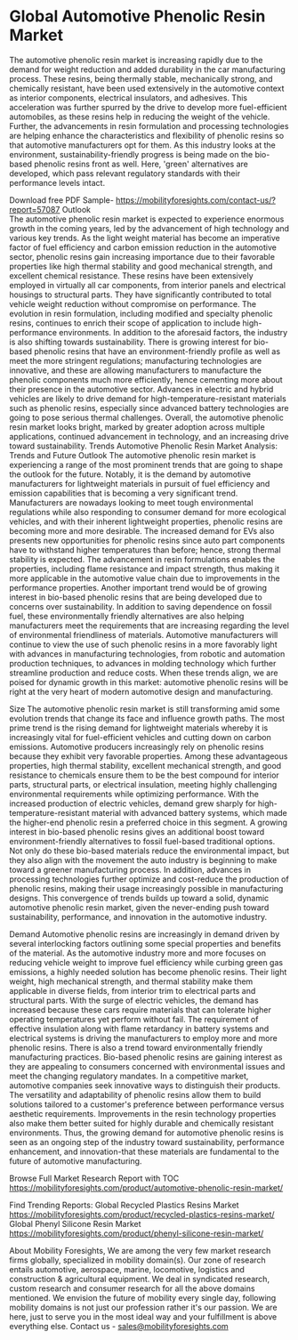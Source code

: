 # Global Automotive Phenolic Resin Market 

The automotive phenolic resin market is increasing rapidly due to the demand for weight reduction and added durability in the car manufacturing process. These resins, being thermally stable, mechanically strong, and chemically resistant, have been used extensively in the automotive context as interior components, electrical insulators, and adhesives. This acceleration was further spurred by the drive to develop more fuel-efficient automobiles, as these resins help in reducing the weight of the vehicle. Further, the advancements in resin formulation and processing technologies are helping enhance the characteristics and flexibility of phenolic resins so that automotive manufacturers opt for them. As this industry looks at the environment, sustainability-friendly progress is being made on the bio-based phenolic resins front as well. Here, 'green' alternatives are developed, which pass relevant regulatory standards with their performance levels intact.

Download free PDF Sample- https://mobilityforesights.com/contact-us/?report=57087
Outlook                                                                                                                                            
The automotive phenolic resin market is expected to experience enormous growth in the coming years, led by the advancement of high technology and various key trends. As the light weight material has become an imperative factor of fuel efficiency and carbon emission reduction in the automotive sector, phenolic resins gain increasing importance due to their favorable properties like high thermal stability and good mechanical strength, and excellent chemical resistance. These resins have been extensively employed in virtually all car components, from interior panels and electrical housings to structural parts. They have significantly contributed to total vehicle weight reduction without compromise on performance. The evolution in resin formulation, including modified and specialty phenolic resins, continues to enrich their scope of application to include high-performance environments. In addition to the aforesaid factors, the industry is also shifting towards sustainability. There is growing interest for bio-based phenolic resins that have an environment-friendly profile as well as meet the more stringent regulations; manufacturing technologies are innovative, and these are allowing manufacturers to manufacture the phenolic components much more efficiently, hence cementing more about their presence in the automotive sector. Advances in electric and hybrid vehicles are likely to drive demand for high-temperature-resistant materials such as phenolic resins, especially since advanced battery technologies are going to pose serious thermal challenges. Overall, the automotive phenolic resin market looks bright, marked by greater adoption across multiple applications, continued advancement in technology, and an increasing drive toward sustainability.
Trends
Automotive Phenolic Resin Market Analysis: Trends and Future Outlook The automotive phenolic resin market is experiencing a range of the most prominent trends that are going to shape the outlook for the future. Notably, it is the demand by automotive manufacturers for lightweight materials in pursuit of fuel efficiency and emission capabilities that is becoming a very significant trend. Manufacturers are nowadays looking to meet tough environmental regulations while also responding to consumer demand for more ecological vehicles, and with their inherent lightweight properties, phenolic resins are becoming more and more desirable. The increased demand for EVs also presents new opportunities for phenolic resins since auto part components have to withstand higher temperatures than before; hence, strong thermal stability is expected. The advancement in resin formulations enables the properties, including flame resistance and impact strength, thus making it more applicable in the automotive value chain due to improvements in the performance properties. Another important trend would be of growing interest in bio-based phenolic resins that are being developed due to concerns over sustainability. In addition to saving dependence on fossil fuel, these environmentally friendly alternatives are also helping manufacturers meet the requirements that are increasing regarding the level of environmental friendliness of materials. Automotive manufacturers will continue to view the use of such phenolic resins in a more favorably light with advances in manufacturing technologies, from robotic and automation production techniques, to advances in molding technology which further streamline production and reduce costs. When these trends align, we are poised for dynamic growth in this market: automotive phenolic resins will be right at the very heart of modern automotive design and manufacturing.

Size
The automotive phenolic resin market is still transforming amid some evolution trends that change its face and influence growth paths. The most prime trend is the rising demand for lightweight materials whereby it is increasingly vital for fuel-efficient vehicles and cutting down on carbon emissions. Automotive producers increasingly rely on phenolic resins because they exhibit very favorable properties. Among these advantageous properties, high thermal stability, excellent mechanical strength, and good resistance to chemicals ensure them to be the best compound for interior parts, structural parts, or electrical insulation, meeting highly challenging environmental requirements while optimizing performance. With the increased production of electric vehicles, demand grew sharply for high-temperature-resistant material with advanced battery systems, which made the higher-end phenolic resin a preferred choice in this segment. A growing interest in bio-based phenolic resins gives an additional boost toward environment-friendly alternatives to fossil fuel-based traditional options. Not only do these bio-based materials reduce the environmental impact, but they also align with the movement the auto industry is beginning to make toward a greener manufacturing process. In addition, advances in processing technologies further optimize and cost-reduce the production of phenolic resins, making their usage increasingly possible in manufacturing designs. This convergence of trends builds up toward a solid, dynamic automotive phenolic resin market, given the never-ending push toward sustainability, performance, and innovation in the automotive industry.

Demand 
Automotive phenolic resins are increasingly in demand driven by several interlocking factors outlining some special properties and benefits of the material. As the automotive industry more and more focuses on reducing vehicle weight to improve fuel efficiency while curbing green gas emissions, a highly needed solution has become phenolic resins. Their light weight, high mechanical strength, and thermal stability make them applicable in diverse fields, from interior trim to electrical parts and structural parts. With the surge of electric vehicles, the demand has increased because these cars require materials that can tolerate higher operating temperatures yet perform without fail. The requirement of effective insulation along with flame retardancy in battery systems and electrical systems is driving the manufacturers to employ more and more phenolic resins. There is also a trend toward environmentally friendly manufacturing practices. Bio-based phenolic resins are gaining interest as they are appealing to consumers concerned with environmental issues and meet the changing regulatory mandates. In a competitive market, automotive companies seek innovative ways to distinguish their products. The versatility and adaptability of phenolic resins allow them to build solutions tailored to a customer's preference between performance versus aesthetic requirements. Improvements in the resin technology properties also make them better suited for highly durable and chemically resistant environments. Thus, the growing demand for automotive phenolic resins is seen as an ongoing step of the industry toward sustainability, performance enhancement, and innovation-that these materials are fundamental to the future of automotive manufacturing.


Browse Full Market Research Report with TOC 
https://mobilityforesights.com/product/automotive-phenolic-resin-market/

Find Trending Reports:
Global Recycled Plastics Resins Market
https://mobilityforesights.com/product/recycled-plastics-resins-market/
Global Phenyl Silicone Resin Market
https://mobilityforesights.com/product/phenyl-silicone-resin-market/


About Mobility Foresights,
We are among the very few market research firms globally, specialized in mobility domain(s). Our zone of research entails automotive, aerospace, marine, locomotive, logistics and construction & agricultural equipment. We deal in syndicated research, custom research and consumer research for all the above domains mentioned.
We envision the future of mobility every single day, following mobility domains is not just our profession rather it's our passion. We are here, just to serve you in the most ideal way and your fulfillment is above everything else. Contact us -  sales@mobilityforesights.com 


